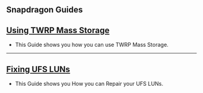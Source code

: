 ## Snapdragon Guides

## [Using TWRP Mass Storage](Mass-Storage/README.md)

  - This Guide shows you how you can use TWRP Mass Storage.

---

## [Fixing UFS LUNs](Fixing-UFS-LUNs/README.md)

  - This Guide shows you How you can Repair your UFS LUNs.
